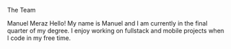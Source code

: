 The Team

Manuel Meraz
Hello!  My name is Manuel and I am currently in the final quarter of my degree.  I enjoy working on fullstack and mobile projects when I code in my free time.